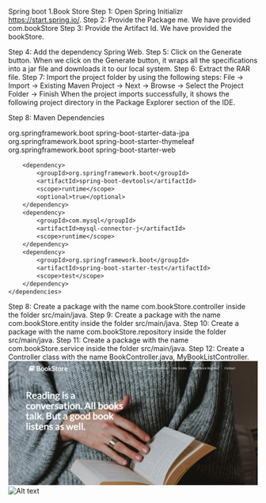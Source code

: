 Spring boot
1.Book Store
Step 1: Open Spring Initializr https://start.spring.io/.
Step 2: Provide the Package me. We have provided com.bookStore
Step 3: Provide the Artifact Id. We have provided the bookStore.
 
Step 4: Add the dependency Spring Web.
Step 5: Click on the Generate button. When we click on the Generate button, it wraps all the specifications into a jar file and downloads it to our local system.
Step 6: Extract the RAR file.
Step 7: Import the project folder by using the following steps:
File -> Import -> Existing Maven Project -> Next -> Browse -> Select the Project Folder -> Finish
When the project imports successfully, it shows the following project directory in the Package Explorer section of the IDE.
 
Step 8: Maven Dependencies

<dependencies>
		<dependency>
			<groupId>org.springframework.boot</groupId>
			<artifactId>spring-boot-starter-data-jpa</artifactId>
		</dependency>
		<dependency>
			<groupId>org.springframework.boot</groupId>
			<artifactId>spring-boot-starter-thymeleaf</artifactId>
		</dependency>
		<dependency>
			<groupId>org.springframework.boot</groupId>
			<artifactId>spring-boot-starter-web</artifactId>
		</dependency>

		<dependency>
			<groupId>org.springframework.boot</groupId>
			<artifactId>spring-boot-devtools</artifactId>
			<scope>runtime</scope>
			<optional>true</optional>
		</dependency>
		<dependency>
			<groupId>com.mysql</groupId>
			<artifactId>mysql-connector-j</artifactId>
			<scope>runtime</scope>
		</dependency>
		<dependency>
			<groupId>org.springframework.boot</groupId>
			<artifactId>spring-boot-starter-test</artifactId>
			<scope>test</scope>
		</dependency>
	</dependencies>


Step 8: Create a package with the name com.bookStore.controller inside the folder src/main/java.
Step 9: Create a package with the name com.bookStore.entity inside the folder src/main/java.
Step 10: Create a package with the name com.bookStore.repository inside the folder src/main/java.
Step 11: Create a package with the name com.bookStore.service inside the folder src/main/java.
Step 12: Create a Controller class with the name BookController.java, MyBookListController.
![alt text](https://github.com/Praveen1734/bookstore-/blob/main/Screenshot%202024-04-03%20112652.png)
![Alt text]()


